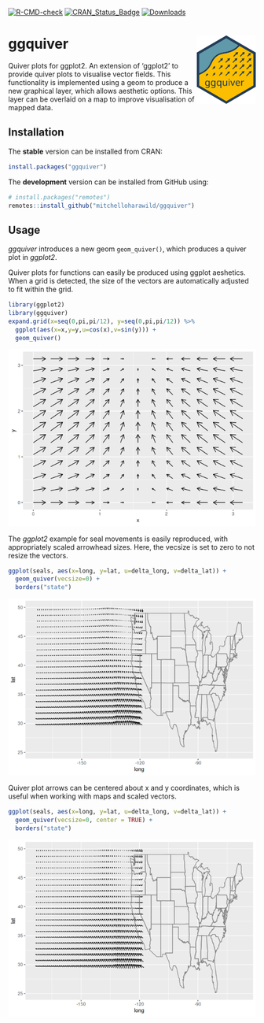 

<!-- README.md is generated from README.Rmd. Please edit that file -->

<!-- badges: start -->

[![R-CMD-check](https://github.com/mitchelloharawild/ggquiver/actions/workflows/R-CMD-check.yaml/badge.svg)](https://github.com/mitchelloharawild/ggquiver/actions/workflows/R-CMD-check.yaml)
[![CRAN_Status_Badge](http://www.r-pkg.org/badges/version/ggquiver.png)](https://cran.r-project.org/package=ggquiver)
[![Downloads](http://cranlogs.r-pkg.org/badges/ggquiver?color=brightgreen.png)](https://cran.r-project.org/package=ggquiver)
<!-- badges: end -->

# ggquiver <a href="http://pkg.mitchelloharawild.com/ggquiver"><img src="man/figures/logo.svg" align="right" height="139" alt="ggquiver website" /></a>

Quiver plots for ggplot2. An extension of ‘ggplot2’ to provide quiver
plots to visualise vector fields. This functionality is implemented
using a geom to produce a new graphical layer, which allows aesthetic
options. This layer can be overlaid on a map to improve visualisation of
mapped data.

## Installation

The **stable** version can be installed from CRAN:

``` r
install.packages("ggquiver")
```

The **development** version can be installed from GitHub using:

``` r
# install.packages("remotes")
remotes::install_github("mitchelloharawild/ggquiver")
```

## Usage

*ggquiver* introduces a new geom `geom_quiver()`, which produces a
quiver plot in *ggplot2*.

Quiver plots for functions can easily be produced using ggplot
aeshetics. When a grid is detected, the size of the vectors are
automatically adjusted to fit within the grid.

``` r
library(ggplot2)
library(ggquiver)
expand.grid(x=seq(0,pi,pi/12), y=seq(0,pi,pi/12)) %>%
  ggplot(aes(x=x,y=y,u=cos(x),v=sin(y))) +
  geom_quiver()
```

![](man/figures/README-quiverplot-1.png)

The *ggplot2* example for seal movements is easily reproduced, with
appropriately scaled arrowhead sizes. Here, the vecsize is set to zero
to not resize the vectors.

``` r
ggplot(seals, aes(x=long, y=lat, u=delta_long, v=delta_lat)) + 
  geom_quiver(vecsize=0) + 
  borders("state")
```

![](man/figures/README-sealplot-1.png)

Quiver plot arrows can be centered about x and y coordinates, which is
useful when working with maps and scaled vectors.

``` r
ggplot(seals, aes(x=long, y=lat, u=delta_long, v=delta_lat)) + 
  geom_quiver(vecsize=0, center = TRUE) + 
  borders("state")
```

![](man/figures/README-sealplot-centered-1.png)
